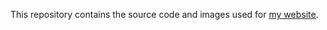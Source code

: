 This repository contains the source code and images used for [my website](https://altheacappelli.github.io/).
